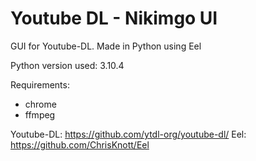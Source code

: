 # Youtube DL - Nikimgo UI
 GUI for Youtube-DL. Made in Python using Eel

 Python version used: 3.10.4

 Requirements:
  - chrome
  - ffmpeg


 Youtube-DL: https://github.com/ytdl-org/youtube-dl/
 Eel: https://github.com/ChrisKnott/Eel